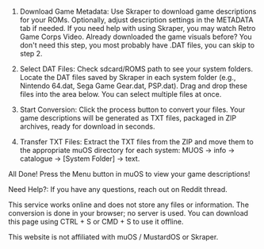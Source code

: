 1. Download Game Metadata: Use Skraper to download game descriptions for your ROMs. Optionally, adjust description settings in the METADATA tab if needed. If you need help with using Skraper, you may watch Retro Game Corps Video. Already downloaded the game visuals before? You don't need this step, you most probably have .DAT files, you can skip to step 2.

2. Select DAT Files: Check sdcard/ROMS path to see your system folders. Locate the DAT files saved by Skraper in each system folder (e.g., Nintendo 64.dat, Sega Game Gear.dat, PSP.dat). Drag and drop these files into the area below. You can select multiple files at once.

3. Start Conversion: Click the process button to convert your files. Your game descriptions will be generated as TXT files, packaged in ZIP archives, ready for download in seconds.

4. Transfer TXT Files: Extract the TXT files from the ZIP and move them to the appropriate muOS directory for each system: MUOS -> info -> catalogue -> [System Folder] -> text.

All Done! Press the Menu button in muOS to view your game descriptions!

Need Help?: If you have any questions, reach out on Reddit thread.

This service works online and does not store any files or information. The conversion is done in your browser; no server is used. You can download this page using CTRL + S or CMD + S to use it offline.

This website is not affiliated with muOS / MustardOS or Skraper.
